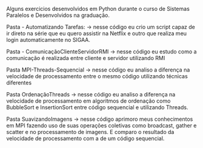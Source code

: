 Alguns exercicios desenvolvidos em Python durante o curso de Sistemas Paralelos e Desenvolvidos na graduação.

Pasta - Automatizando Tarefas: 
-> nesse código eu crio um script capaz de ir direto na série que eu quero assistir na Netflix e outro que realiza meu login automaticamente no SIGAA.

Pasta - ComunicaçãoClienteServidorRMI
-> nesse código eu estudo como a comunicação é realizada entre cliente e servidor utilizando RMI

Pasta MPI-Threads-Sequencial
-> nesse código eu analiso a diferença na velocidade de processamento entre o mesmo código utilizando técnicas diferentes

Pasta OrdenaçãoThreads
-> nesse código eu analiso a diferença na velocidade de processamento em algoritmos de ordenação como BubbleSort e InsertionSort entre código sequencial e utilizando Threads.

Pasta SuavizandoImagens
-> nesse código aprimoro meus conhecimentos em MPI fazendo uso de suas operações coletivas como  broadcast, gather e scatter e no processamento de imagens. E comparo o resultado da velocidade de processamento com a de um código sequencial.
